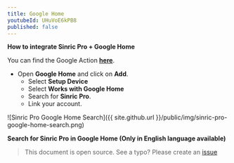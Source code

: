 ```yaml
---
title: Google Home
youtubeId: UHuVoE6kPB8
published: false
---
```


**How to integrate Sinric Pro + Google Home**

You can find the Google Action [**here**](https://assistant.google.com/services/a/uid/000000c715375dd7?hl=en).

* Open  **Google Home** and click on **Add**. 
    * Select **Setup Device**
    * Select **Works with Google Home**
    * Search for **Sinric Pro**.
    * Link your account. 

![Sinric Pro Google Home Search]({{ site.github.url }}/public/img/sinric-pro-google-home-search.png)

**Search for Sinric Pro in Google Home (Only in English language available)**


> This document is open source. See a typo? Please create an [issue](https://github.com/sinricpro/help-docs)